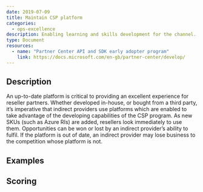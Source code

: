 ```yaml
---
date: 2019-07-09
title: Maintain CSP platform
categories:
  - ops-excellence
description: Enabling learning and skills development for the channel.
type: Document
resources:
  - name: "Partner Center API and SDK early adopter program"
    link: https://docs.microsoft.com/en-gb/partner-center/develop/
---
```

## Description

An up-to-date platform is critical to providing an excellent experience for reseller partners. Whether developed in-house, or bought from a third party, it’s imperative that indirect providers use platforms which are enabled to take advantage of the developing capabilities of the CSP program. As new SKUs (such as Azure RIs) are added, resellers look immediately to use them. Opportunities can be won or lost by an indirect provider’s ability to fulfil. If the platform is out of date, an indirect provider may lose business to the competition whose platform is not.

## Examples

## Scoring

